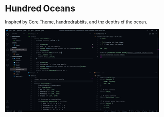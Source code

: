 # Hundred Oceans

Inspired by [Core Theme](https://marketplace.visualstudio.com/items?itemName=miqh.core-theme), [hundredrabbits](https://100r.co), and the depths of the ocean.

![Preview](images/preview.png)
